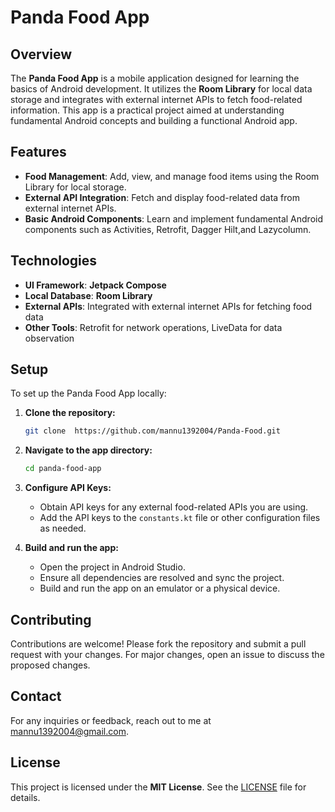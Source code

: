 # Panda Food App

## Overview

The **Panda Food App** is a mobile application designed for learning the basics of Android development. It utilizes the **Room Library** for local data storage and integrates with external internet APIs to fetch food-related information. This app is a practical project aimed at understanding fundamental Android concepts and building a functional Android app.

## Features

- **Food Management**: Add, view, and manage food items using the Room Library for local storage.
- **External API Integration**: Fetch and display food-related data from external internet APIs.
- **Basic Android Components**: Learn and implement fundamental Android components such as Activities, Retrofit, Dagger Hilt,and Lazycolumn.

## Technologies

- **UI Framework**: **Jetpack Compose**
- **Local Database**: **Room Library**
- **External APIs**: Integrated with external internet APIs for fetching food data
- **Other Tools**: Retrofit for network operations, LiveData for data observation

## Setup

To set up the Panda Food App locally:

1. **Clone the repository:**

    ```bash
    git clone  https://github.com/mannu1392004/Panda-Food.git
    ```

2. **Navigate to the app directory:**

    ```bash
    cd panda-food-app
    ```

3. **Configure API Keys:**

    - Obtain API keys for any external food-related APIs you are using.
    - Add the API keys to the `constants.kt` file or other configuration files as needed.

4. **Build and run the app:**

    - Open the project in Android Studio.
    - Ensure all dependencies are resolved and sync the project.
    - Build and run the app on an emulator or a physical device.

## Contributing

Contributions are welcome! Please fork the repository and submit a pull request with your changes. For major changes, open an issue to discuss the proposed changes.

## Contact

For any inquiries or feedback, reach out to me at [mannu1392004@gmail.com](mailto:mannu1392004@gmail.com).

## License

This project is licensed under the **MIT License**. See the [LICENSE](LICENSE) file for details.
